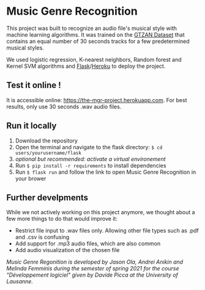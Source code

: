 # Music Genre Recognition

This project was built to recognize an audio file's musical style with machine learning algorithms. It was trained on the [GTZAN Dataset](http://marsyas.info/downloads/datasets.html) that contains an equal number of 30 seconds tracks for a few predetermined musical styles. 

We used logistic regression, K-nearest neighbors, Random forest and Kernel SVM algorithms and [Flask](https://flask.palletsprojects.com/en/2.1.x/)/[Heroku](https://www.heroku.com) to deploy the project.

## Test it online !

It is accessible online: https://the-mgr-project.herokuapp.com.
For best results, only use 30 seconds .wav audio files. 


## Run it locally

1. Download the repository
2. Open the terminal and navigate to the flask directory: `$ cd users/yourusername/flask`
3. *optional but recommended: activate a virtual environement*
4. Run `$ pip install -r requirements` to install dependencies
5. Run `$ flask run` and follow the link to open Music Genre Recognition in your brower


## Further develpments

While we not actively working on this project anymore, we thought about a few more things to do that would improve it: 

- Restrict file input to .wav files only. Allowing other file types such as .pdf and .csv is confusing
- Add support for .mp3 audio files, which are also common
- Add audio visualization of the chosen file


*Music Genre Regonition is developed by Jason Ola, Andrei Anikin and Melinda Femminis during the semester of spring 2021 for the course "Développement logiciel" given by Davide Picca at the University of Lausanne.*
